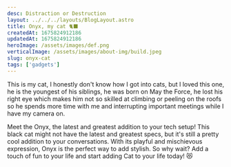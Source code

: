 ```yaml
---
desc: Distraction or Destruction
layout: ../../../layouts/BlogLayout.astro
title: Onyx, my cat 🐈‍⬛
createdAt: 1675824912186
updatedAt: 1675824912186
heroImage: /assets/images/def.png
verticalImage: /assets/images/about-img/build.jpeg
slug: onyx-cat
tags: ['gadgets']
---
```


This is my cat, I honestly don't know how I got into cats, but I loved this one, he is the youngest of his siblings, he was born on May the Force, he lost his right eye which makes him not so skilled at climbing or peeling on the roofs so he spends more time with me and interrupting important meetings while I have my camera on.

Meet the Onyx, the latest and greatest addition to your tech setup! This black cat might not have the latest and greatest specs, but it's still a pretty cool addition to your conversations. With its playful and mischievous expression, Onyx is the perfect way to add stylish. So why wait? Add a touch of fun to your life and start adding Cat to your life today! 😻
